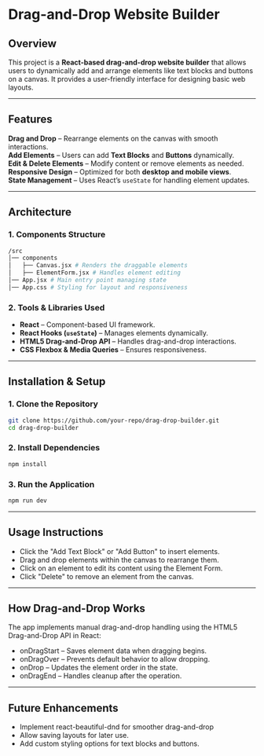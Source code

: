 # Drag-and-Drop Website Builder  

## Overview  
This project is a **React-based drag-and-drop website builder** that allows users to dynamically add and arrange elements like text blocks and buttons on a canvas. It provides a user-friendly interface for designing basic web layouts.  

---

## Features  
**Drag and Drop** – Rearrange elements on the canvas with smooth interactions.  
**Add Elements** – Users can add **Text Blocks** and **Buttons** dynamically.  
**Edit & Delete Elements** – Modify content or remove elements as needed.  
**Responsive Design** – Optimized for both **desktop and mobile views**.  
**State Management** – Uses React’s `useState` for handling element updates.  

---

## Architecture  

### 1. Components Structure 
```sh
/src
│── components
│   ├── Canvas.jsx # Renders the draggable elements
│   ├── ElementForm.jsx # Handles element editing
│── App.jsx # Main entry point managing state
│── App.css # Styling for layout and responsiveness
```

### 2. Tools & Libraries Used  
- **React** – Component-based UI framework.  
- **React Hooks (`useState`)** – Manages elements dynamically.  
- **HTML5 Drag-and-Drop API** – Handles drag-and-drop interactions.  
- **CSS Flexbox & Media Queries** – Ensures responsiveness.  

---

## Installation & Setup  

### 1. Clone the Repository  
```sh
git clone https://github.com/your-repo/drag-drop-builder.git
cd drag-drop-builder
```

### 2. Install Dependencies
```sh
npm install
```

### 3. Run the Application
```sh
npm run dev
```

---

## Usage Instructions
- Click the "Add Text Block" or "Add Button" to insert elements.
- Drag and drop elements within the canvas to rearrange them.
- Click on an element to edit its content using the Element Form.
- Click "Delete" to remove an element from the canvas.

---

## How Drag-and-Drop Works
The app implements manual drag-and-drop handling using the HTML5 Drag-and-Drop API in React:
- onDragStart – Saves element data when dragging begins.
- onDragOver – Prevents default behavior to allow dropping.
- onDrop – Updates the element order in the state.
- onDragEnd – Handles cleanup after the operation.

---

## Future Enhancements
- Implement react-beautiful-dnd for smoother drag-and-drop
- Allow saving layouts for later use.
- Add custom styling options for text blocks and buttons.
